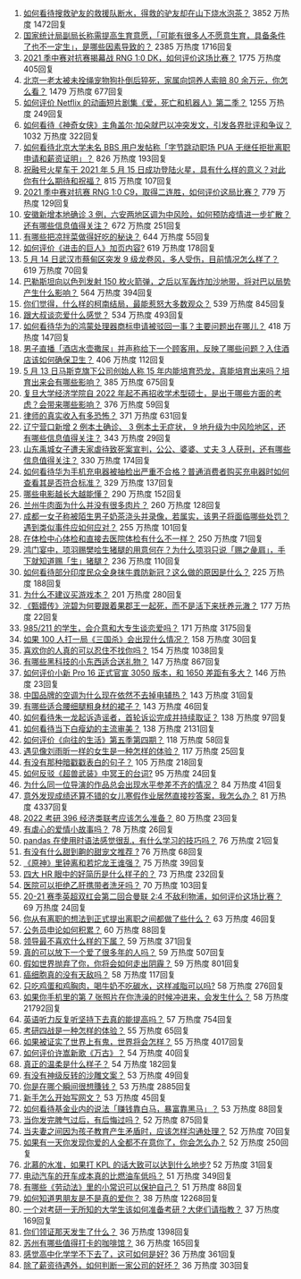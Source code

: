1. [如何看待搜救驴友的救援队断水，得救的驴友却在山下烧水泡茶？](https://www.zhihu.com/question/459310609) 3852 万热度 1472回复
1. [国家统计局副局长称需提高生育意愿，「可能有很多人不愿意生育，具备条件了也不一定生」，是哪些因素导致的？](https://www.zhihu.com/question/459227388) 2385 万热度 1716回复
1. [2021 季中赛对抗赛揭幕战 RNG 1:0 DK，如何评价这场比赛？](https://www.zhihu.com/question/459459475) 1775 万热度 405回复
1. [北京一老太被未拴绳宠物狗扑倒后猝死，家属向饲养人索赔 80 余万元，你怎么看？](https://www.zhihu.com/question/459188941) 1479 万热度 677回复
1. [如何评价 Netflix 的动画短片剧集《爱，死亡和机器人》第二季？](https://www.zhihu.com/question/459134092) 1255 万热度 249回复
1. [如何看待《神奇女侠》主角盖尔·加朵就巴以冲突发文，引发各界批评和争议？](https://www.zhihu.com/question/459349054) 1032 万热度 322回复
1. [如何看待北京大学未名 BBS 用户发帖称「字节跳动职场 PUA 无继任拒批离职申请和薪资证明」？](https://www.zhihu.com/question/459317193) 826 万热度 193回复
1. [祝融号火星车于 2021 年 5 月 15 日成功登陆火星，具有什么样的意义？对此你有什么期待和祝福？](https://www.zhihu.com/question/459371819) 815 万热度 107回复
1. [2021 季中赛对抗赛 RNG 1:0 C9，取得二连胜，如何评价这局比赛？](https://www.zhihu.com/question/459488940) 779 万热度 129回复
1. [安徽新增本地确诊 3 例，六安两地区调为中风险，如何预防疫情进一步扩散？还有哪些信息值得关注？](https://www.zhihu.com/question/459297033) 672 万热度 251回复
1. [有哪些把凉拌菜做得好吃的秘诀？](https://www.zhihu.com/question/327948969) 644 万热度 55回复
1. [如何评价《进击的巨人》加页内容?](https://www.zhihu.com/question/458917406) 619 万热度 178回复
1. [5 月 14 日武汉市蔡甸区突发 9 级龙卷风，多人受伤，目前情况怎么样了？](https://www.zhihu.com/question/459494123) 619 万热度 70回复
1. [巴勒斯坦向以色列发射 150 枚火箭弹，之后以军轰炸加沙地带，将对巴以局势产生什么影响？](https://www.zhihu.com/question/458956080) 564 万热度 394回复
1. [你们觉得，什么样的柯南结局，最能惹怒大多数观众？](https://www.zhihu.com/question/336378614) 539 万热度 845回复
1. [跟大叔谈恋爱什么感觉？](https://www.zhihu.com/question/319597687) 534 万热度 493回复
1. [如何看待华为的鸿蒙处理器商标申请被驳回一事？主要问题出在哪儿？](https://www.zhihu.com/question/459040169) 418 万热度 147回复
1. [男子直播「酒店水壶撒尿」并声称给下一个顾客用，反映了哪些问题？入住酒店该如何确保卫生？](https://www.zhihu.com/question/459371363) 406 万热度 112回复
1. [5 月 13 日马斯克旗下公司创始人称 15 年内能培育恐龙，真能培育出来吗？培育出来会有哪些影响？](https://www.zhihu.com/question/459235882) 385 万热度 675回复
1. [复旦大学经济学院自 2022 年起不再招收学术型硕士，是出于哪些方面的考虑？会带来哪些影响？](https://www.zhihu.com/question/458991146) 376 万热度 59回复
1. [律师的真实收入有多恐怖？](https://www.zhihu.com/question/360433896) 371 万热度 631回复
1. [辽宁营口新增 2 例本土确诊、 3 例本土无症状， 9 地升级为中风险地区，还有哪些信息值得关注？](https://www.zhihu.com/question/459445245) 343 万热度 29回复
1. [山东禹城女子遭夫家虐待致死案宣判，公公、婆婆、丈夫 3 人获刑，还有哪些信息值得关注？](https://www.zhihu.com/question/459407000) 330 万热度 174回复
1. [如何看待华为手机充电器被抽检出严重不合格？普通消费者购买充电器时如何查看其是否符合标准？](https://www.zhihu.com/question/459365657) 329 万热度 137回复
1. [哪些电影越长大越能懂？](https://www.zhihu.com/question/453278386) 290 万热度 152回复
1. [兰州牛肉面为什么并没有很多肉片？](https://www.zhihu.com/question/448755182) 260 万热度 128回复
1. [成都一女子称被陌生男子奶茶浇头并录像，若属实，该男子将面临哪些处罚？遇到类似事件应如何应对？](https://www.zhihu.com/question/459197699) 255 万热度 101回复
1. [在体检中心体检和直接去医院体检有什么不一样？](https://www.zhihu.com/question/24536825) 250 万热度 71回复
1. [鸿门宴中，项羽赐樊哙生猪腿的用意何在？为什么项羽只说「赐之彘肩」，手下就知道赐「生」猪腿？](https://www.zhihu.com/question/19870339) 236 万热度 110回复
1. [如何看待部分印度民众全身抹牛粪防新冠？这么做的原因是什么？](https://www.zhihu.com/question/459344479) 225 万热度 188回复
1. [为什么不建议买游戏本？](https://www.zhihu.com/question/406822764) 201 万热度 280回复
1. [《甄嬛传》浣碧为何要跟着果郡王一起死，而不是活下来抚养元澈？](https://www.zhihu.com/question/433789518) 177 万热度 22回复
1. [985/211 的学生，会介意和大专生谈恋爱吗？](https://www.zhihu.com/question/55883779) 171 万热度 3175回复
1. [如果 100 人打一局《三国杀》会出现什么情况？](https://www.zhihu.com/question/458748936) 158 万热度 30回复
1. [喜欢你的人真的可以忍住不找你吗？](https://www.zhihu.com/question/433052807) 154 万热度 1038回复
1. [有哪些黑科技的小东西适合送礼物？](https://www.zhihu.com/question/267703735) 147 万热度 867回复
1. [如何评价小新 Pro 16 正式官宣 3050 版本，和 1650 差距有多大？](https://www.zhihu.com/question/459174182) 146 万热度 23回复
1. [中国品牌的空调为什么现在依然不去掉电辅热？](https://www.zhihu.com/question/437041385) 143 万热度 31回复
1. [有哪些适合腰细腿粗身材的裙子？](https://www.zhihu.com/question/451854465) 143 万热度 46回复
1. [如何看待朱一龙起诉造谣者，首轮诉讼完成并持续取证？](https://www.zhihu.com/question/459455006) 138 万热度 97回复
1. [如何看待当下白瘦幼的主流审美？](https://www.zhihu.com/question/63812554) 138 万热度 2131回复
1. [如何评价《向往的生活》第五季第四期？](https://www.zhihu.com/question/458385376) 118 万热度 58回复
1. [遇见像刘雨昕一样的女生是一种怎样的体验？](https://www.zhihu.com/question/458764364) 117 万热度 25回复
1. [有没有那种暗戳戳表白的句子？](https://www.zhihu.com/question/300244719) 105 万热度 218回复
1. [如何反驳《超兽武装》中冥王的台词?](https://www.zhihu.com/question/453809133) 95 万热度 24回复
1. [为什么同一位导演的作品总会出现水平参差不齐的情况？](https://www.zhihu.com/question/457590938) 84 万热度 41回复
1. [意外发现成绩还算不错的女儿寒假作业居然直接抄答案，我怎么办？](https://www.zhihu.com/question/444223188) 81 万热度 4337回复
1. [2022 考研 396 经济类联考应该怎么准备？](https://www.zhihu.com/question/438333880) 80 万热度 23回复
1. [有虐心的爱情小故事吗？](https://www.zhihu.com/question/381394515) 78 万热度 26回复
1. [pandas 在使用时语法感觉很乱，有什么学习的技巧吗？](https://www.zhihu.com/question/289788451) 76 万热度 21回复
1. [有没有什么甜到齁的甜宠文推荐   ?](https://www.zhihu.com/question/362988648) 76 万热度 68回复
1. [《原神》里钟离和若坨龙王谁强？](https://www.zhihu.com/question/455513453) 75 万热度 39回复
1. [四大 HR 眼中的好简历是什么样子的？](https://www.zhihu.com/question/270327306) 73 万热度 232回复
1. [医院可以拒绝乙肝携带者洗牙吗？](https://www.zhihu.com/question/64913982) 70 万热度 103回复
1. [20-21 赛季英超双红会第二回合曼联 2:4 不敌利物浦，如何评价这场比赛？](https://www.zhihu.com/question/459329808) 69 万热度 24回复
1. [你从有离职的想法到正式提出离职之间都做了些什么？](https://www.zhihu.com/question/459123577) 63 万热度 46回复
1. [公务员申论如何积累？](https://www.zhihu.com/question/62703465) 60 万热度 88回复
1. [领导最不喜欢什么样的下属？](https://www.zhihu.com/question/401065430) 59 万热度 371回复
1. [真的可以放下一个爱了很多年的人吗？](https://www.zhihu.com/question/453855079) 59 万热度 507回复
1. [假如世界抛弃了你，你将会如何走出阴霾？](https://www.zhihu.com/question/454120128) 59 万热度 801回复
1. [癌细胞真的没有天敌吗？](https://www.zhihu.com/question/443608344) 58 万热度 117回复
1. [只吃鸡蛋和鸡胸肉，喝牛奶不吃碳水，这样减脂可以吗?](https://www.zhihu.com/question/419594552) 58 万热度 276回复
1. [如果你手机里的第 7 张照片在你洗澡的时候冲进来，会发生什么？](https://www.zhihu.com/question/405633395) 58 万热度 21792回复
1. [英语听力反复听坚持下去真的能提高吗？](https://www.zhihu.com/question/25869262) 57 万热度 754回复
1. [考研四战是一种怎样的体验？](https://www.zhihu.com/question/53757945) 55 万热度 65回复
1. [如果被证实了世界上有鬼，世界将会怎样？](https://www.zhihu.com/question/405528524) 55 万热度 4017回复
1. [如何评价许嵩新歌《万古》？](https://www.zhihu.com/question/459309716) 54 万热度 40回复
1. [真正的温柔是什么样子？](https://www.zhihu.com/question/374915368) 54 万热度 182回复
1. [有没有神级反转的沙雕文案？](https://www.zhihu.com/question/452293238) 53 万热度 49回复
1. [你是在哪个瞬间很想賺钱？](https://www.zhihu.com/question/451973989) 53 万热度 2885回复
1. [新手怎么开始写网文？](https://www.zhihu.com/question/454846719) 53 万热度 45回复
1. [如何看待基金业内的说法「赚钱靠白马，暴富靠黑马」？](https://www.zhihu.com/question/458871834) 53 万热度 88回复
1. [当你发完脾气过后，有后悔过吗？](https://www.zhihu.com/question/450090677) 52 万热度 875回复
1. [当夫妻之间因为孩子教育产生矛盾时，应该怎样沟通处理？](https://www.zhihu.com/question/457762381) 52 万热度 70回复
1. [如果有一天你发现你爱的人全都不在意你了，你会怎么办？](https://www.zhihu.com/question/456409558) 52 万热度 250回复
1. [北慕的水准，如果打 KPL 的话大致可以达到什么地步?](https://www.zhihu.com/question/457025589) 52 万热度 31回复
1. [电动汽车的开车成本真的比燃油车低吗？](https://www.zhihu.com/question/423963353) 51 万热度 349回复
1. [有哪些《劳动法》里的小常识可以保护自己？](https://www.zhihu.com/question/322472303) 51 万热度 88回复
1. [如何知道男朋友是不是真的爱你？](https://www.zhihu.com/question/27369467) 38 万热度 12268回复
1. [一个对考研一无所知的大学生该如何准备考研？大佬们请指教？](https://www.zhihu.com/question/62653700) 37 万热度 169回复
1. [你们领证那天发生了什么？](https://www.zhihu.com/question/426768936) 36 万热度 1398回复
1. [苏州有哪些值得打卡的咖啡馆？](https://www.zhihu.com/question/458328146) 36 万热度 165回复
1. [感觉高中化学学不下去了，这可如何是好?](https://www.zhihu.com/question/412638701) 36 万热度 361回复
1. [除了薪资待遇外，如何判断一家公司的好坏？](https://www.zhihu.com/question/459372398) 36 万热度 303回复
